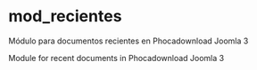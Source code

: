 # mod_recientes

Módulo para documentos recientes en Phocadownload Joomla 3

Module for recent documents in Phocadownload Joomla 3
